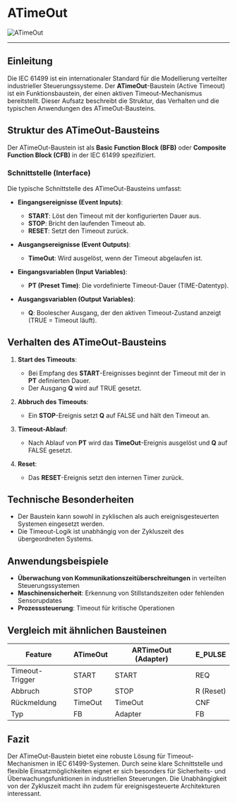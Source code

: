 # ATimeOut

![ATimeOut](https://user-images.githubusercontent.com/116869307/214142228-09857ba5-6164-4597-bb66-8a99e74f4d14.png)

* * * * * * * * * *  

## Einleitung  
Die IEC 61499 ist ein internationaler Standard für die Modellierung verteilter industrieller Steuerungssysteme. Der **ATimeOut**-Baustein (Active Timeout) ist ein Funktionsbaustein, der einen aktiven Timeout-Mechanismus bereitstellt. Dieser Aufsatz beschreibt die Struktur, das Verhalten und die typischen Anwendungen des ATimeOut-Bausteins.  

## Struktur des ATimeOut-Bausteins  
Der ATimeOut-Baustein ist als **Basic Function Block (BFB)** oder **Composite Function Block (CFB)** in der IEC 61499 spezifiziert.  

### Schnittstelle (Interface)  
Die typische Schnittstelle des ATimeOut-Bausteins umfasst:  

- **Eingangsereignisse (Event Inputs)**:  
  - **START**: Löst den Timeout mit der konfigurierten Dauer aus.  
  - **STOP**: Bricht den laufenden Timeout ab.  
  - **RESET**: Setzt den Timeout zurück.  

- **Ausgangsereignisse (Event Outputs)**:  
  - **TimeOut**: Wird ausgelöst, wenn der Timeout abgelaufen ist.  

- **Eingangsvariablen (Input Variables)**:  
  - **PT (Preset Time)**: Die vordefinierte Timeout-Dauer (TIME-Datentyp).  

- **Ausgangsvariablen (Output Variables)**:  
  - **Q**: Boolescher Ausgang, der den aktiven Timeout-Zustand anzeigt (TRUE = Timeout läuft).  

## Verhalten des ATimeOut-Bausteins  
1. **Start des Timeouts**:  
   - Bei Empfang des **START**-Ereignisses beginnt der Timeout mit der in **PT** definierten Dauer.  
   - Der Ausgang **Q** wird auf TRUE gesetzt.  

2. **Abbruch des Timeouts**:  
   - Ein **STOP**-Ereignis setzt **Q** auf FALSE und hält den Timeout an.  

3. **Timeout-Ablauf**:  
   - Nach Ablauf von **PT** wird das **TimeOut**-Ereignis ausgelöst und **Q** auf FALSE gesetzt.  

4. **Reset**:  
   - Das **RESET**-Ereignis setzt den internen Timer zurück.  

## Technische Besonderheiten  
- Der Baustein kann sowohl in zyklischen als auch ereignisgesteuerten Systemen eingesetzt werden.  
- Die Timeout-Logik ist unabhängig von der Zykluszeit des übergeordneten Systems.  

## Anwendungsbeispiele  
- **Überwachung von Kommunikationszeitüberschreitungen** in verteilten Steuerungssystemen  
- **Maschinensicherheit**: Erkennung von Stillstandszeiten oder fehlenden Sensorupdates  
- **Prozesssteuerung**: Timeout für kritische Operationen  

## Vergleich mit ähnlichen Bausteinen  
| Feature        | ATimeOut | ARTimeOut (Adapter) | E_PULSE |  
|----------------|----------|---------------------|---------|  
| Timeout-Trigger| START    | START               | REQ     |  
| Abbruch        | STOP     | STOP                | R (Reset)|  
| Rückmeldung    | TimeOut  | TimeOut             | CNF     |  
| Typ           | FB       | Adapter             | FB      |  

## Fazit  
Der ATimeOut-Baustein bietet eine robuste Lösung für Timeout-Mechanismen in IEC 61499-Systemen. Durch seine klare Schnittstelle und flexible Einsatzmöglichkeiten eignet er sich besonders für Sicherheits- und Überwachungsfunktionen in industriellen Steuerungen. Die Unabhängigkeit von der Zykluszeit macht ihn zudem für ereignisgesteuerte Architekturen interessant.